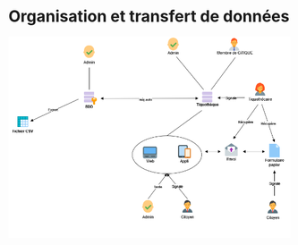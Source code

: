 # Organisation et transfert de données

![Organisation des transferts de données](_images/organisation.drawio.png "Diagramme de flux utilisateurs")
